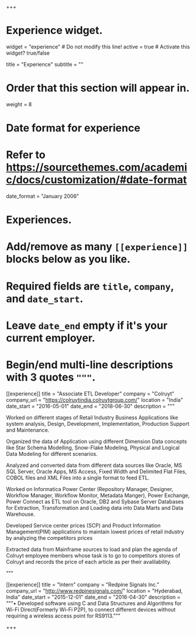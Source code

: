 +++
# Experience widget.
widget = "experience"  # Do not modify this line!
active = true  # Activate this widget? true/false

title = "Experience"
subtitle = ""

# Order that this section will appear in.
weight = 8

# Date format for experience
#   Refer to https://sourcethemes.com/academic/docs/customization/#date-format
date_format = "January 2006"

# Experiences.
#   Add/remove as many `[[experience]]` blocks below as you like.
#   Required fields are `title`, `company`, and `date_start`.
#   Leave `date_end` empty if it's your current employer.
#   Begin/end multi-line descriptions with 3 quotes `"""`.
[[experience]]
  title = "Associate ETL Developer"
  company = "Colruyt"
  company_url = "https://colruytindia.colruytgroup.com/"
  location = "India"
  date_start = "2016-05-01"
  date_end = "2018-06-30"
  description = """
 
 Worked on different stages of Retail Industry Business Applications like system analysis, Design, Development, Implementation, Production Support and Maintenance.
 
 Organized the data of Application using different Dimension Data concepts like Star Schema Modelling, Snow-Flake Modeling, Physical and Logical Data Modeling for different scenarios.

 Analyzed and converted data from different data sources like Oracle, MS SQL Server, Oracle Apps, MS Access, Fixed Width and Delimited Flat Files, COBOL files and XML Files into a single format to feed ETL.

 Worked on Informatica Power Center (Repository Manager, Designer, Workflow Manager, Workflow Monitor, Metadata Manger), Power Exchange, Power Connect as ETL tool on Oracle, DB2 and Sybase Server Databases for Extraction, Transformation and Loading data into Data Marts and Data Warehouse.

 Developed Service center prices (SCP) and Product Information Management(PIM) applications to maintain lowest prices of retail industry by analyzing the competitors prices

 Extracted data from Mainframe sources to load and plan the agenda of Colruyt employee members whose task is to go to competitors stores of Colruyt and records the price of each article as per their avalilability.

"""

[[experience]]
  title = "Intern"
  company = "Redpine Signals Inc."
  company_url = "http://www.redpinesignals.com/"
  location = "Hyderabad, India"
  date_start = "2015-12-01"
  date_end = "2016-04-30"
  description = """• Developed software using C and Data Structures and Algorithms for Wi-Fi Direct(Formerly Wi-Fi P2P), to connect different devices without requiring a wireless access point for RS9113."""

+++
